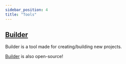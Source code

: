 ```yaml
---
sidebar_position: 4
title: "Tools"
---
```


## [Builder](https://github.com/RiceTheDev/RootBuilder)

Builder is a tool made for creating/building new projects.

[Builder](https://github.com/RiceTheDev/RootBuilder) is also open-source!
